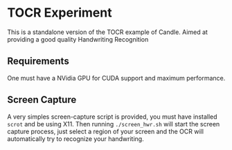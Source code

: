 # TOCR Experiment

This is a standalone version of the TOCR example of Candle. Aimed at providing a good quality Handwriting Recognition

## Requirements

One must have a NVidia GPU for CUDA support and maximum performance.

## Screen Capture

A very simples screen-capture script is provided, you must have installed `scrot` and be using X11. Then running `./screen_hwr.sh` will start the screen capture process, just select a region of your screen and the OCR will automatically try to recognize your handwriting.
